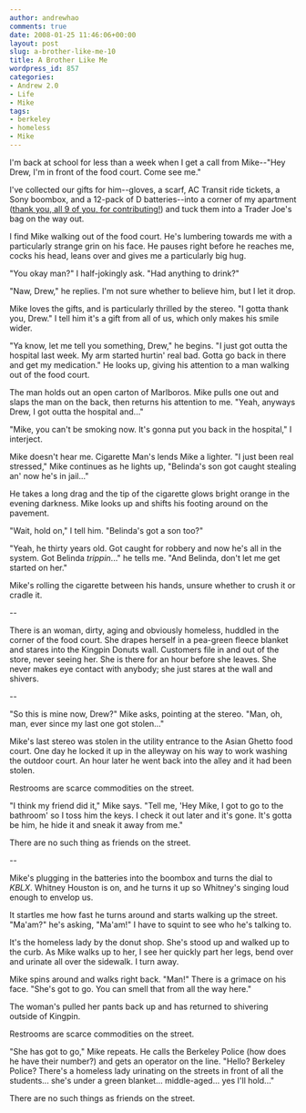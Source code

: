 ```yaml
---
author: andrewhao
comments: true
date: 2008-01-25 11:46:06+00:00
layout: post
slug: a-brother-like-me-10
title: A Brother Like Me
wordpress_id: 857
categories:
- Andrew 2.0
- Life
- Mike
tags:
- berkeley
- homeless
- Mike
---
```


I'm back at school for less than a week when I get a call from Mike--"Hey Drew, I'm in front of the food court. Come see me."

I've collected our gifts for him--gloves, a scarf, AC Transit ride tickets, a Sony boombox, and a 12-pack of D batteries--into a corner of my apartment ([thank you, all 9 of you, for contributing!](http://blog.g9labs.com/2007/12/24/a-brother-like-you/)) and tuck them into a Trader Joe's bag on the way out.

I find Mike walking out of the food court. He's lumbering towards me with a particularly strange grin on his face. He pauses right before he reaches me, cocks his head, leans over and gives me a particularly big hug.

"You okay man?" I half-jokingly ask. "Had anything to drink?"

"Naw, Drew," he replies. I'm not sure whether to believe him, but I let it drop.

Mike loves the gifts, and is particularly thrilled by the stereo. "I gotta thank you, Drew." I tell him it's a gift from all of us, which only makes his smile wider.

"Ya know, let me tell you something, Drew," he begins. "I just got outta the hospital last week. My arm started hurtin' real bad. Gotta go back in there and get my medication."  He looks up, giving his attention to a man walking out of the food court.

The man holds out an open carton of Marlboros. Mike pulls one out and slaps the man on the back, then returns his attention to me. "Yeah, anyways Drew, I got outta the hospital and..."

"Mike, you can't be smoking now. It's gonna put you back in the hospital," I interject.

Mike doesn't hear me. Cigarette Man's lends Mike a lighter. "I just been real stressed," Mike continues as he lights up, "Belinda's son got caught stealing an' now he's in jail..."

He takes a long drag and the tip of the cigarette glows bright orange in the evening darkness. Mike looks up and shifts his footing around on the pavement.

"Wait, hold on,"  I tell him. "Belinda's got a son too?"

"Yeah, he thirty years old. Got caught for robbery and now he's all in the system. Got Belinda _trippin_..." he tells me.  "And Belinda, don't let me get started on her."

Mike's rolling the cigarette between his hands, unsure whether to crush it or cradle it.

--

There is an woman, dirty, aging and obviously homeless, huddled in the corner of the food court. She drapes herself in a pea-green fleece blanket and stares into the Kingpin Donuts wall. Customers file in and out of the store, never seeing her. She is there for an hour before she leaves. She never makes eye contact with anybody; she just stares at the wall and shivers.

--

"So this is mine now, Drew?" Mike asks, pointing at the stereo. "Man, oh, man, ever since my last one got stolen..."

Mike's last stereo was stolen in the utility entrance to the Asian Ghetto food court. One day he locked it up in the alleyway on his way to work washing the outdoor court. An hour later he went back into the alley and it had been stolen.

Restrooms are scarce commodities on the street.

"I think my friend did it," Mike says. "Tell me, 'Hey Mike, I got to go to the bathroom' so I toss him the keys. I check it out later and it's gone. It's gotta be him, he hide it and sneak it away from me."

There are no such thing as friends on the street.

--

Mike's plugging in the batteries into the boombox and turns the dial to _KBLX_. Whitney Houston is on, and he turns it up so Whitney's singing loud enough to envelop us.

It startles me how fast he turns around and starts walking up the street. "Ma'am?" he's asking, "Ma'am!" I have to squint to see who he's talking to.

It's the homeless lady by the donut shop. She's stood up and walked up to the curb. As Mike walks up to her, I see her quickly part her legs, bend over and urinate all over the sidewalk. I turn away.

Mike spins around and walks right back. "Man!" There is a grimace on his face. "She's got to go. You can smell that from all the way here."

The woman's pulled her pants back up and has returned to shivering outside of Kingpin.

Restrooms are scarce commodities on the street.

"She has got to go," Mike repeats. He calls the Berkeley Police (how does he have their number?) and gets an operator on the line. "Hello? Berkeley Police? There's a homeless lady urinating on the streets in front of all the students... she's under a green blanket... middle-aged... yes I'll hold..."

There are no such things as friends on the street.
